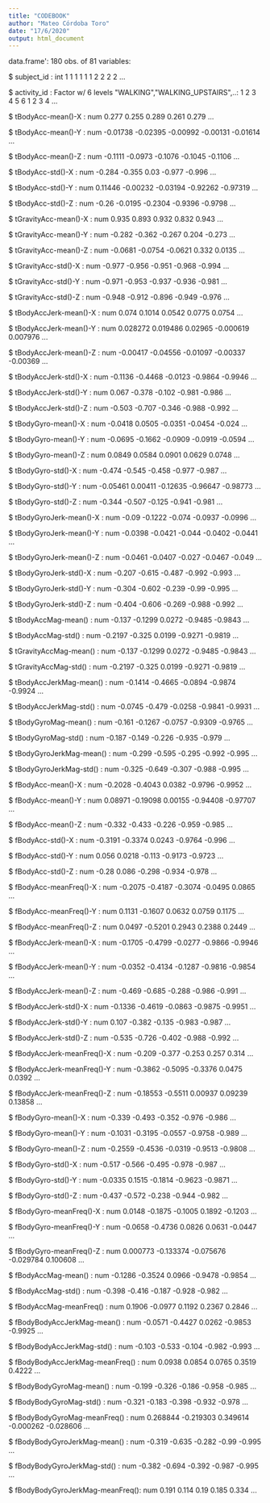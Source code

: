 ```yaml
---
title: "CODEBOOK"
author: "Mateo Córdoba Toro"
date: "17/6/2020"
output: html_document
---
```


data.frame':	180 obs. of  81 variables:

 $ subject_id                     : int  1 1 1 1 1 1 2 2 2 2 ...
 
 $ activity_id                    : Factor w/ 6 levels "WALKING","WALKING_UPSTAIRS",..: 1 2 3 4 5 6 1 2 3 4 ...
 
 $ tBodyAcc-mean()-X              : num  0.277 0.255 0.289 0.261 0.279 ...
 
 $ tBodyAcc-mean()-Y              : num  -0.01738 -0.02395 -0.00992 -0.00131 -0.01614 ...
 
 $ tBodyAcc-mean()-Z              : num  -0.1111 -0.0973 -0.1076 -0.1045 -0.1106 ...
 
 $ tBodyAcc-std()-X               : num  -0.284 -0.355 0.03 -0.977 -0.996 ...
 
 $ tBodyAcc-std()-Y               : num  0.11446 -0.00232 -0.03194 -0.92262 -0.97319 ...
 
 $ tBodyAcc-std()-Z               : num  -0.26 -0.0195 -0.2304 -0.9396 -0.9798 ...
 
 $ tGravityAcc-mean()-X           : num  0.935 0.893 0.932 0.832 0.943 ...
 
 $ tGravityAcc-mean()-Y           : num  -0.282 -0.362 -0.267 0.204 -0.273 ...
 
 $ tGravityAcc-mean()-Z           : num  -0.0681 -0.0754 -0.0621 0.332 0.0135 ...
 
 $ tGravityAcc-std()-X            : num  -0.977 -0.956 -0.951 -0.968 -0.994 ...
 
 $ tGravityAcc-std()-Y            : num  -0.971 -0.953 -0.937 -0.936 -0.981 ...
 
 $ tGravityAcc-std()-Z            : num  -0.948 -0.912 -0.896 -0.949 -0.976 ...
 
 $ tBodyAccJerk-mean()-X          : num  0.074 0.1014 0.0542 0.0775 0.0754 ...
 
 $ tBodyAccJerk-mean()-Y          : num  0.028272 0.019486 0.02965 -0.000619 0.007976 ...
 
 $ tBodyAccJerk-mean()-Z          : num  -0.00417 -0.04556 -0.01097 -0.00337 -0.00369 ...
 
 $ tBodyAccJerk-std()-X           : num  -0.1136 -0.4468 -0.0123 -0.9864 -0.9946 ...
 
 $ tBodyAccJerk-std()-Y           : num  0.067 -0.378 -0.102 -0.981 -0.986 ...
 
 $ tBodyAccJerk-std()-Z           : num  -0.503 -0.707 -0.346 -0.988 -0.992 ...
 
 $ tBodyGyro-mean()-X             : num  -0.0418 0.0505 -0.0351 -0.0454 -0.024 ...
 
 $ tBodyGyro-mean()-Y             : num  -0.0695 -0.1662 -0.0909 -0.0919 -0.0594 ...
 
 $ tBodyGyro-mean()-Z             : num  0.0849 0.0584 0.0901 0.0629 0.0748 ...
 
 $ tBodyGyro-std()-X              : num  -0.474 -0.545 -0.458 -0.977 -0.987 ...
 
 $ tBodyGyro-std()-Y              : num  -0.05461 0.00411 -0.12635 -0.96647 -0.98773 ...
 
 $ tBodyGyro-std()-Z              : num  -0.344 -0.507 -0.125 -0.941 -0.981 ...
 
 $ tBodyGyroJerk-mean()-X         : num  -0.09 -0.1222 -0.074 -0.0937 -0.0996 ...
 
 $ tBodyGyroJerk-mean()-Y         : num  -0.0398 -0.0421 -0.044 -0.0402 -0.0441 ...
 
 $ tBodyGyroJerk-mean()-Z         : num  -0.0461 -0.0407 -0.027 -0.0467 -0.049 ...
 
 $ tBodyGyroJerk-std()-X          : num  -0.207 -0.615 -0.487 -0.992 -0.993 ...
 
 $ tBodyGyroJerk-std()-Y          : num  -0.304 -0.602 -0.239 -0.99 -0.995 ...
 
 $ tBodyGyroJerk-std()-Z          : num  -0.404 -0.606 -0.269 -0.988 -0.992 ...
 
 $ tBodyAccMag-mean()             : num  -0.137 -0.1299 0.0272 -0.9485 -0.9843 ...
 
 $ tBodyAccMag-std()              : num  -0.2197 -0.325 0.0199 -0.9271 -0.9819 ...
 
 $ tGravityAccMag-mean()          : num  -0.137 -0.1299 0.0272 -0.9485 -0.9843 ...
 
 $ tGravityAccMag-std()           : num  -0.2197 -0.325 0.0199 -0.9271 -0.9819 ...
 
 $ tBodyAccJerkMag-mean()         : num  -0.1414 -0.4665 -0.0894 -0.9874 -0.9924 ...
 
 $ tBodyAccJerkMag-std()          : num  -0.0745 -0.479 -0.0258 -0.9841 -0.9931 ...
 
 $ tBodyGyroMag-mean()            : num  -0.161 -0.1267 -0.0757 -0.9309 -0.9765 ...
 
 $ tBodyGyroMag-std()             : num  -0.187 -0.149 -0.226 -0.935 -0.979 ...
 
 $ tBodyGyroJerkMag-mean()        : num  -0.299 -0.595 -0.295 -0.992 -0.995 ...
 
 $ tBodyGyroJerkMag-std()         : num  -0.325 -0.649 -0.307 -0.988 -0.995 ...
 
 $ fBodyAcc-mean()-X              : num  -0.2028 -0.4043 0.0382 -0.9796 -0.9952 ...
 
 $ fBodyAcc-mean()-Y              : num  0.08971 -0.19098 0.00155 -0.94408 -0.97707 ...
 
 $ fBodyAcc-mean()-Z              : num  -0.332 -0.433 -0.226 -0.959 -0.985 ...
 
 $ fBodyAcc-std()-X               : num  -0.3191 -0.3374 0.0243 -0.9764 -0.996 ...
 
 $ fBodyAcc-std()-Y               : num  0.056 0.0218 -0.113 -0.9173 -0.9723 ...
 
 $ fBodyAcc-std()-Z               : num  -0.28 0.086 -0.298 -0.934 -0.978 ...
 
 $ fBodyAcc-meanFreq()-X          : num  -0.2075 -0.4187 -0.3074 -0.0495 0.0865 ...
 
 $ fBodyAcc-meanFreq()-Y          : num  0.1131 -0.1607 0.0632 0.0759 0.1175 ...
 
 $ fBodyAcc-meanFreq()-Z          : num  0.0497 -0.5201 0.2943 0.2388 0.2449 ...
 
 $ fBodyAccJerk-mean()-X          : num  -0.1705 -0.4799 -0.0277 -0.9866 -0.9946 ...
 
 $ fBodyAccJerk-mean()-Y          : num  -0.0352 -0.4134 -0.1287 -0.9816 -0.9854 ...
 
 $ fBodyAccJerk-mean()-Z          : num  -0.469 -0.685 -0.288 -0.986 -0.991 ...
 
 $ fBodyAccJerk-std()-X           : num  -0.1336 -0.4619 -0.0863 -0.9875 -0.9951 ...
 
 $ fBodyAccJerk-std()-Y           : num  0.107 -0.382 -0.135 -0.983 -0.987 ...
 
 $ fBodyAccJerk-std()-Z           : num  -0.535 -0.726 -0.402 -0.988 -0.992 ...
 
 $ fBodyAccJerk-meanFreq()-X      : num  -0.209 -0.377 -0.253 0.257 0.314 ...
 
 $ fBodyAccJerk-meanFreq()-Y      : num  -0.3862 -0.5095 -0.3376 0.0475 0.0392 ...
 
 $ fBodyAccJerk-meanFreq()-Z      : num  -0.18553 -0.5511 0.00937 0.09239 0.13858 ...
 
 $ fBodyGyro-mean()-X             : num  -0.339 -0.493 -0.352 -0.976 -0.986 ...
 
 $ fBodyGyro-mean()-Y             : num  -0.1031 -0.3195 -0.0557 -0.9758 -0.989 ...
 
 $ fBodyGyro-mean()-Z             : num  -0.2559 -0.4536 -0.0319 -0.9513 -0.9808 ...
 
 $ fBodyGyro-std()-X              : num  -0.517 -0.566 -0.495 -0.978 -0.987 ...
 
 $ fBodyGyro-std()-Y              : num  -0.0335 0.1515 -0.1814 -0.9623 -0.9871 ...
 
 $ fBodyGyro-std()-Z              : num  -0.437 -0.572 -0.238 -0.944 -0.982 ...
 
 $ fBodyGyro-meanFreq()-X         : num  0.0148 -0.1875 -0.1005 0.1892 -0.1203 ...
 
 $ fBodyGyro-meanFreq()-Y         : num  -0.0658 -0.4736 0.0826 0.0631 -0.0447 ...
 
 $ fBodyGyro-meanFreq()-Z         : num  0.000773 -0.133374 -0.075676 -0.029784 0.100608 ...
 
 $ fBodyAccMag-mean()             : num  -0.1286 -0.3524 0.0966 -0.9478 -0.9854 ...
 
 $ fBodyAccMag-std()              : num  -0.398 -0.416 -0.187 -0.928 -0.982 ...
 
 $ fBodyAccMag-meanFreq()         : num  0.1906 -0.0977 0.1192 0.2367 0.2846 ...
 
 $ fBodyBodyAccJerkMag-mean()     : num  -0.0571 -0.4427 0.0262 -0.9853 -0.9925 ...
 
 $ fBodyBodyAccJerkMag-std()      : num  -0.103 -0.533 -0.104 -0.982 -0.993 ...
 
 $ fBodyBodyAccJerkMag-meanFreq() : num  0.0938 0.0854 0.0765 0.3519 0.4222 ...
 
 $ fBodyBodyGyroMag-mean()        : num  -0.199 -0.326 -0.186 -0.958 -0.985 ...
 
 $ fBodyBodyGyroMag-std()         : num  -0.321 -0.183 -0.398 -0.932 -0.978 ...
 
 $ fBodyBodyGyroMag-meanFreq()    : num  0.268844 -0.219303 0.349614 -0.000262 -0.028606 ...
 
 $ fBodyBodyGyroJerkMag-mean()    : num  -0.319 -0.635 -0.282 -0.99 -0.995 ...
 
 $ fBodyBodyGyroJerkMag-std()     : num  -0.382 -0.694 -0.392 -0.987 -0.995 ...
 
 $ fBodyBodyGyroJerkMag-meanFreq(): num  0.191 0.114 0.19 0.185 0.334 ...
